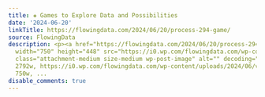 ```yaml
---
title: ✚ Games to Explore Data and Possibilities
date: '2024-06-20'
linkTitle: https://flowingdata.com/2024/06/20/process-294-game/
source: FlowingData
description: <p><a href="https://flowingdata.com/2024/06/20/process-294-game/"><img
  width="750" height="448" src="https://i0.wp.com/flowingdata.com/wp-content/uploads/2024/06/visualization-games-featured.png?fit=750%2C448&amp;quality=80&amp;ssl=1"
  class="attachment-medium size-medium wp-post-image" alt="" decoding="async" srcset="https://i0.wp.com/flowingdata.com/wp-content/uploads/2024/06/visualization-games-featured.png?w=2792&amp;quality=80&amp;ssl=1
  2792w, https://i0.wp.com/flowingdata.com/wp-content/uploads/2024/06/visualization-games-featured.png?resize=750%2C448&amp;quality=80&amp;ssl=1
  750w, ...
disable_comments: true
---
```

<p><a href="https://flowingdata.com/2024/06/20/process-294-game/"><img width="750" height="448" src="https://i0.wp.com/flowingdata.com/wp-content/uploads/2024/06/visualization-games-featured.png?fit=750%2C448&amp;quality=80&amp;ssl=1" class="attachment-medium size-medium wp-post-image" alt="" decoding="async" srcset="https://i0.wp.com/flowingdata.com/wp-content/uploads/2024/06/visualization-games-featured.png?w=2792&amp;quality=80&amp;ssl=1 2792w, https://i0.wp.com/flowingdata.com/wp-content/uploads/2024/06/visualization-games-featured.png?resize=750%2C448&amp;quality=80&amp;ssl=1 750w, ...